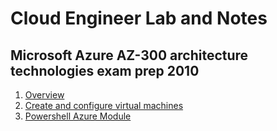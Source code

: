 # Cloud Engineer Lab and Notes

## Microsoft Azure AZ-300 architecture technologies exam prep 2010

1. [Overview ](Azure/overview.md)
2. [Create and configure virtual machines](Azure/virtual-machines.md)
3. [Powershell Azure Module](Azure/powershell-in-azure.md)
